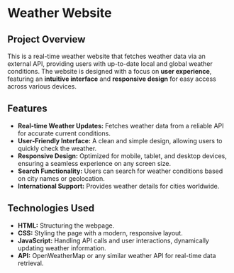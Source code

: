 # Weather Website

## Project Overview

This is a real-time weather website that fetches weather data via an external API, providing users with up-to-date local and global weather conditions. The website is designed with a focus on **user experience**, featuring an **intuitive interface** and **responsive design** for easy access across various devices.

## Features

- **Real-time Weather Updates:** Fetches weather data from a reliable API for accurate current conditions.
- **User-Friendly Interface:** A clean and simple design, allowing users to quickly check the weather.
- **Responsive Design:** Optimized for mobile, tablet, and desktop devices, ensuring a seamless experience on any screen size.
- **Search Functionality:** Users can search for weather conditions based on city names or geolocation.
- **International Support:** Provides weather details for cities worldwide.

## Technologies Used

- **HTML:** Structuring the webpage.
- **CSS:** Styling the page with a modern, responsive layout.
- **JavaScript:** Handling API calls and user interactions, dynamically updating weather information.
- **API:** OpenWeatherMap or any similar weather API for real-time data retrieval.
